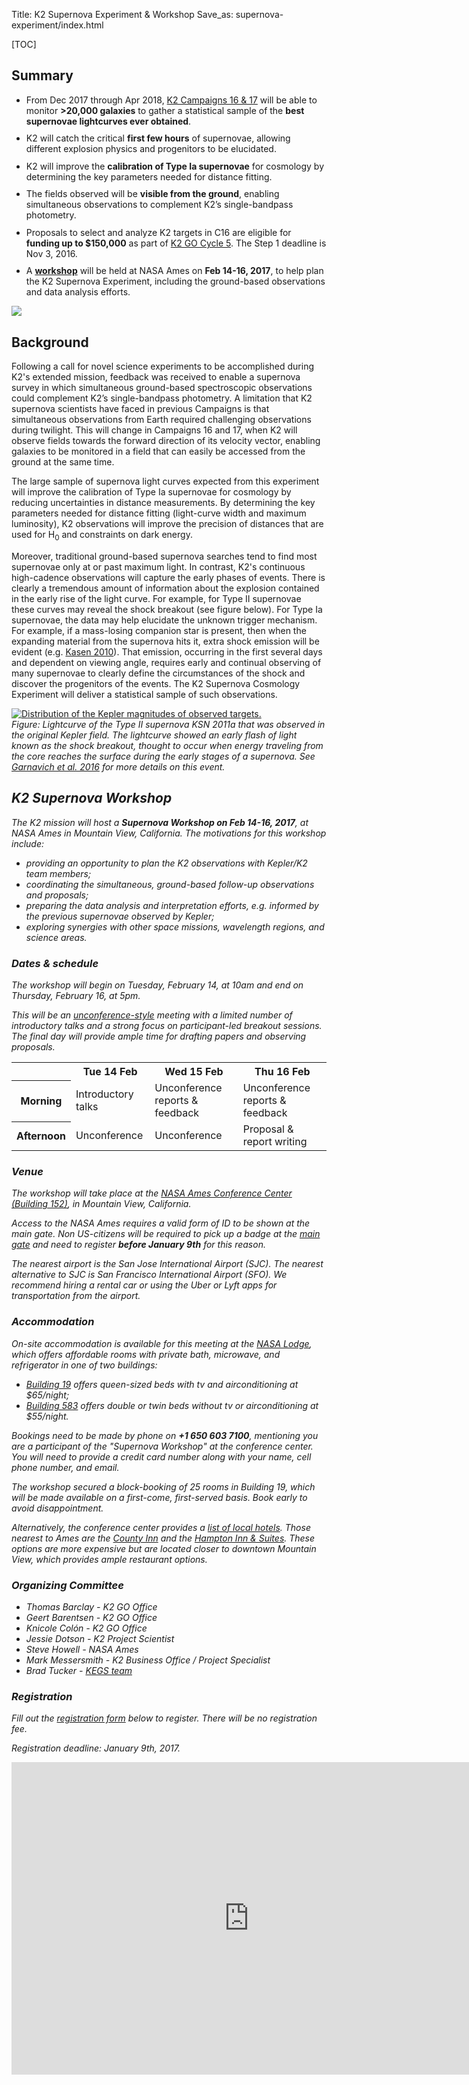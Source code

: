 Title: K2 Supernova Experiment & Workshop
Save_as: supernova-experiment/index.html

[TOC]


## Summary

<div class='row'>
    <div class='col-md-7'>
        <ul>
            <li style='margin-top: 0.75em;'>
                From Dec 2017 through Apr 2018, <a href='/k2-fields.html'>K2 Campaigns 16 &amp; 17</a> will be able 
                to monitor <b>&gt;20,000 galaxies</b> to gather a statistical sample 
                of the <b>best supernovae lightcurves ever obtained</b>.
            </li>
            <li style='margin-top: 0.75em;'>
                K2 will catch the critical <b>first few hours</b> of supernovae, 
                allowing different explosion physics and progenitors to be elucidated.
            </li>
            <li style='margin-top: 0.75em;'>
                K2 will improve the <b>calibration of Type Ia supernovae</b> for cosmology 
                by determining the key parameters needed for distance fitting.
            </li>
            <li style='margin-top: 0.75em;'>
                The fields observed will be <b>visible from the ground</b>, 
                enabling simultaneous observations to complement K2’s single-bandpass photometry.
            </li>
            <li style='margin-top: 0.75em;'>
                Proposals to select and analyze K2 targets in C16 are eligible for <b>funding up to $150,000</b> 
                as part of <a href="/k2-proposing-targets.html">K2 GO Cycle 5</a>.  The Step 1 deadline is Nov 3, 2016.
            </li>
            <li style='margin-top: 0.75em;'>
                A <b><a href='#k2-supernova-workshop'>workshop</a></b> will be held at NASA Ames on <b>Feb 14-16, 2017</b>,
                to help plan the K2 Supernova Experiment, including the ground-based observations and data analysis efforts.
            </li>
        </ul>
    </div>
    <div class='col-md-5'>
        <a href='../images/k2/k2-supernova-cosmology-experiment.png'>
        <img src='../images/k2/k2-supernova-cosmology-experiment.png' class='img-responsive'>
        </a>
    </div>
</div>


## Background

Following a call for novel science experiments to be accomplished during K2's extended mission,
feedback was received to enable a supernova survey
in which simultaneous ground-based spectroscopic observations
could complement K2’s single-bandpass photometry.
A limitation that K2 supernova scientists have faced in previous Campaigns 
is that simultaneous observations from Earth required challenging observations during twilight.
This will change in Campaigns 16 and 17, when K2 will observe fields towards the 
forward direction of its velocity vector,
enabling galaxies to be monitored in a field
that can easily be accessed from the ground at the same time.

The large sample of supernova light curves expected from this experiment
will improve the calibration of Type Ia supernovae for cosmology 
by reducing uncertainties in distance measurements. 
By determining the key parameters needed for distance fitting 
(light-curve width and maximum luminosity), 
K2 observations will improve the precision of distances 
that are used for H<sub>0</sub> and constraints on dark energy.

Moreover, traditional ground-based supernova searches
tend to find most supernovae only at or past maximum light.
In contrast, K2's continuous high-cadence observations will capture the early phases of events.
There is clearly a tremendous amount of information about the explosion contained 
in the early rise of the light curve.
For example, for Type II supernovae these curves may reveal the shock breakout (see figure below).
For Type Ia supernovae, the data may help elucidate the unknown trigger mechanism.
For example, if a mass-losing companion star is present, then when the expanding material from the supernova hits it, 
extra shock emission will be evident (e.g. <a href='https://arxiv.org/abs/0909.0275'>Kasen 2010</a>).
That emission, occurring in the first several days and dependent on viewing angle, 
requires early and continual observing of many supernovae to clearly define the circumstances of the shock 
and discover the progenitors of the events.
The K2 Supernova Cosmology Experiment will deliver a statistical sample of such observations.

<div class="thumbnail" style='max-width: 50em;'>
  <a href="http://www.nasa.gov/feature/ames/Kepler/caught-for-the-first-time-the-early-flash-of-an-exploding-star">
    <img src="http://www.nasa.gov/sites/default/files/thumbnails/image/breakout_sim-ws_v6.png" class="img-responsive" alt="Distribution of the Kepler magnitudes of observed targets.">
  </a>
  <div class="caption">
    <i>Figure: Lightcurve of the Type II supernova KSN 2011a that was observed in the original Kepler field.
    The lightcurve showed an early flash of light known as the shock breakout,
    thought to occur when energy traveling from the core reaches the surface
    during the early stages of a supernova.
    See <a href='https://arxiv.org/abs/1603.05657'>Garnavich et al. 2016</a>
    for more details on this event.
  </div>
</div>


## K2 Supernova Workshop

The K2 mission will host a **Supernova Workshop on Feb 14-16, 2017**,
at NASA Ames in Mountain View, California.
The motivations for this workshop include:

* providing an opportunity to plan the K2 observations with Kepler/K2 team members;
* coordinating the simultaneous, ground-based follow-up observations and proposals;
* preparing the data analysis and interpretation efforts, e.g. informed by the previous supernovae observed by Kepler;
* exploring synergies with other space missions, wavelength regions, and  science areas.


### Dates & schedule

The workshop will begin on Tuesday, February 14, at 10am and end on Thursday, February 16, at 5pm.

This will be an <a href='https://en.wikipedia.org/wiki/Unconference'>unconference-style</a>
meeting with a limited number of
introductory talks and a strong focus on participant-led breakout sessions.
The final day will provide ample time for drafting papers and observing proposals.

<table class="table table-striped table-hover">
<tr>
<th></th>
<th>Tue 14 Feb</th>
<th>Wed 15 Feb</th>
<th>Thu 16 Feb</th>
</tr>

  <tr>
    <th>Morning</th>
    <td>Introductory talks</td>
    <td>Unconference reports &amp; feedback</td>
    <td>Unconference reports &amp; feedback</td>
  </tr>

  <tr>
    <th>Afternoon</th>
    <td>Unconference</td>
    <td>Unconference</td>
    <td>Proposal &amp; report writing</td>
  </tr>

</table>

### Venue

The workshop will take place at the
<a href='https://www.google.com/maps/place/NASA+Ames+Conference+Center-NACC,+Building+152,+200+Bailey+Rd,+Mountain+View,+CA+94043/@37.4075789,-122.059327,17z'>NASA Ames Conference Center (Building 152)</a>,
in Mountain View, California.

Access to the NASA Ames requires a valid form of ID to be shown at the main gate.
Non US-citizens will be required to pick up a badge at the
<a href='https://www.google.com/maps/@37.4098037,-122.063085,19z'>main gate</a> and
need to register **before January 9th** for this reason.

The nearest airport is the San Jose International Airport (SJC).
The nearest alternative to SJC is San Francisco International Airport (SFO).
We recommend hiring a rental car or using the Uber or Lyft apps
for transportation from the airport.


### Accommodation

On-site accommodation is available for this meeting
at the <a href='http://naccenter.arc.nasa.gov/links.php#lodge'>NASA Lodge</a>,
which offers affordable rooms with private bath, microwave, and refrigerator
in one of two buildings:

* <a href='https://www.google.com/maps/place/Nasa+Exchange+Lodge/@37.4108933,-122.0594741,18z'>Building 19</a>
  offers queen-sized beds with tv and airconditioning at $65/night;
* <a href='https://www.google.com/maps/place/NASA+Exchange+Lodge+-+583A,+583A+Dailey+Rd,+Mountain+View,+CA+94043/@37.4085436,-122.0566298,18.25z'>Building 583</a>
 offers double or twin beds without tv or airconditioning at $55/night.

Bookings need to be made by phone on **+1 650 603 7100**,
mentioning you are a participant of the "Supernova Workshop"
at the conference center.
You will need to provide a credit card number
along with your name, cell phone number, and email.

The workshop secured a block-booking of 25 rooms in Building 19,
which will be made available on a first-come, first-served basis.
Book early to avoid disappointment.

Alternatively, the conference center provides a <a href='http://naccenter.arc.nasa.gov/links.php#hotel'>list of local hotels</a>.
Those nearest to Ames are the <a href='http://www.countyinn.com'>County Inn</a>
and the <a href='http://hamptoninn3.hilton.com'>Hampton Inn &amp; Suites</a>.
These options are more expensive but are located closer to downtown Mountain View,
which provides ample restaurant options.


### Organizing Committee

* Thomas Barclay - K2 GO Office
* Geert Barentsen - K2 GO Office
* Knicole Colón - K2 GO Office
* Jessie Dotson - K2 Project Scientist
* Steve Howell - NASA Ames
* Mark Messersmith - K2 Business Office / Project Specialist
* Brad Tucker - <a href='http://www.mso.anu.edu.au/kegs'>KEGS team</a>


### Registration

Fill out the [registration form](https://goo.gl/forms/PRczp7E2DDBev6Zp1) below to register.
There will be no registration fee.

Registration deadline: January 9th, 2017.

<iframe src="https://docs.google.com/forms/d/e/1FAIpQLScrThzG5AVrhydaXQlLssJb_kVj2NcqldOPuOsJVqDyd19hmw/viewform?embedded=true" width="760" height="500" frameborder="0" marginheight="0" marginwidth="0">Loading...</iframe>
